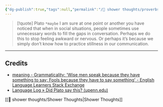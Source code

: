 ```yaml
---
{"dg-publish":true,"tags":null,"permalink":"/🚿 shower thoughts/proverbs/Wise men speak because they have something to say; Fools because they have to say something/","dgPassFrontmatter":true}
---
```




> [!quote] Plato `*maybe`
> I am sure at one point or another you have noticed that when in social situations, people sometimes use unnecessary words to fill the gaps in conversation. Perhaps we do this to stop feeling awkward or nervous. Or perhaps it’s because we simply don’t know how to practice stillness in our communication.

---
## Credits
- [meaning - Grammaticality: 'Wise men speak because they have something to say; Fools because they have to say something' - English Language Learners Stack Exchange](https://ell.stackexchange.com/questions/247817/grammaticality-wise-men-speak-because-they-have-something-to-say-fools-becaus)
- [Language Log » Did Plato say this? (upenn.edu)](https://languagelog.ldc.upenn.edu/nll/?p=796)

[[🚿 shower thoughts/Shower Thoughts\|Shower Thoughts]]